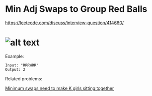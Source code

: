 # Min Adj Swaps to Group Red Balls

https://leetcode.com/discuss/interview-question/414660/

# ![alt text](https://assets.leetcode.com/users/krunal4/image_1573072367.png "Description")

Example:

    Input: "RRRWRR"
    Output: 2

Related problems:

[Minimum swaps need to make K girls sitting together](https://leetcode.com/discuss/interview-question/125154/ "")
